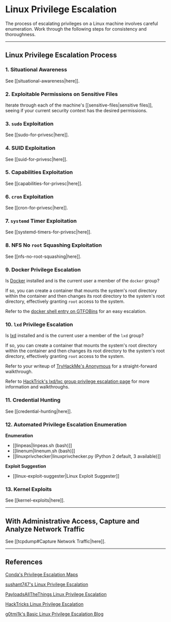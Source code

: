 # Linux Privilege Escalation

The process of escalating privileges on a Linux machine involves careful enumeration. Work through the following steps for consistency and thoroughness.

---

## Linux Privilege Escalation Process

### 1. Situational Awareness

See [[situational-awareness|here]].

### 2. Exploitable Permissions on Sensitive Files

Iterate through each of the machine's [[sensitive-files|sensitive files]], seeing if your current security context has the desired permissions.

### 3. `sudo` Exploitation

See [[sudo-for-privesc|here]].

### 4. SUID Exploitation

See [[suid-for-privesc|here]].

### 5. Capabilities Exploitation

See [[capabilities-for-privesc|here]].

### 6. `cron` Exploitation

See [[cron-for-privesc|here]].

### 7. `systemd` Timer Exploitation

See [[systemd-timers-for-privesc|here]].

### 8. NFS No `root` Squashing Exploitation

See [[nfs-no-root-squashing|here]].

### 9. Docker Privilege Escalation

Is [Docker](https://www.docker.com/) installed and is the current user a member of the `docker` group?

If so, you can create a container that mounts the system's root directory within the container and then changes its root directory to the system's root directory, effectively granting `root` access to the system.

Refer to the [docker shell entry on GTFOBins](https://gtfobins.github.io/gtfobins/docker/#shell) for an easy escalation.

### 10. `lxd` Privilege Escalation

Is [lxd](https://linuxcontainers.org/lxd/introduction/) installed and is the current user a member of the `lxd` group?

If so, you can create a container that mounts the system's root directory within the container and then changes its root directory to the system's root directory, effectively granting `root` access to the system.

Refer to your writeup of [TryHackMe's Anonymous](https://github.com/tgihf/writeups/blob/master/tryhackme/anonymous/anonymous.md) for a straight-forward walkthrough.

Refer to [HackTrick's lxd/lxc group privilege escalation page](https://book.hacktricks.xyz/linux-unix/privilege-escalation/interesting-groups-linux-pe/lxd-privilege-escalation) for more information and walkthroughs.

### 11. Credential Hunting

See [[credential-hunting|here]].

### 12. Automated Privilege Escalation Enumeration

**Enumeration**

- [[linpeas|linpeas.sh (bash)]]
- [[linenum|linenum.sh (bash)]]
- [[linuxprivchecker|linuxprivchecker.py (Python 2 default, 3 available)]]

**Exploit Suggestion**

- [[linux-exploit-suggester|Linux Exploit Suggester]]

### 13. Kernel Exploits

See [[kernel-exploits|here]].

---

## With Administrative Access, Capture and Analyze Network Traffic

See [[tcpdump#Capture Network Traffic|here]].

---

## References

[Conda's Privilege Escalation Maps](https://github.com/C0nd4/OSCP-Priv-Esc)

[sushant747's Linux Privilege Escalation](https://sushant747.gitbooks.io/total-oscp-guide/content/privilege_escalation_-_linux.html)

[PayloadsAllTheThings Linux Privilege Escalation](https://github.com/swisskyrepo/PayloadsAllTheThings/blob/master/Methodology%20and%20Resources/Linux%20-%20Privilege%20Escalation.md)

[HackTricks Linux Privilege Escalation](https://book.hacktricks.xyz/linux-unix/privilege-escalation)

[g0tmi1k's Basic Linux Privilege Escalation Blog](https://blog.g0tmi1k.com/2011/08/basic-linux-privilege-escalation/)
